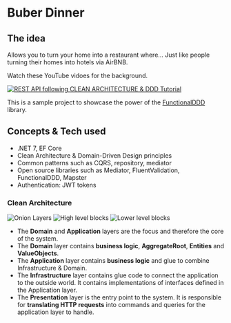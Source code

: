 # Buber Dinner

## The idea

Allows you to turn your home into a restaurant where...
Just like people turning their homes into hotels via AirBNB.

Watch these YouTube vidoes for the background.

[![REST API following CLEAN ARCHITECTURE & DDD Tutorial](https://img.youtube.com/vi/fhM0V2N1GpY/0.jpg)](https://www.youtube.com/watch?v=fhM0V2N1GpY&list=PLzYkqgWkHPKBcDIP5gzLfASkQyTdy0t4k)

This is a sample project to showcase the power of the [FunctionalDDD](https://github.com/xavierjohn/FunctionalDDD) library.

## Concepts & Tech used

* .NET 7, EF Core
* Clean Architecture & Domain-Driven Design principles
* Common patterns such as CQRS, repository, mediator
* Open source libraries such as Mediator, FluentValidation, FunctionalDDD, Mapster
* Authentication: JWT tokens

### Clean Architecture

![Onion Layers](readme-assets/clean-architecture-diagram.png)
![High level blocks](readme-assets/clean-architecture-diagram-2.png)
![Lower level blocks](readme-assets/clean-architecture-detailed.png)

* The **Domain** and **Application** layers are the focus and therefore the core of the system.
* The **Domain** layer contains **business logic**, **AggregateRoot**, **Entities** and **ValueObjects**.
* The **Application** layer contains **business logic** and glue to combine Infrastructure & Domain.
* The **Infrastructure** layer contains glue code to connect the application to the outside world. It contains implementations of interfaces defined in the Application layer.
* The **Presentation** layer is the entry point to the system. It is responsible for **translating HTTP requests** into commands and queries for the application layer to handle.
